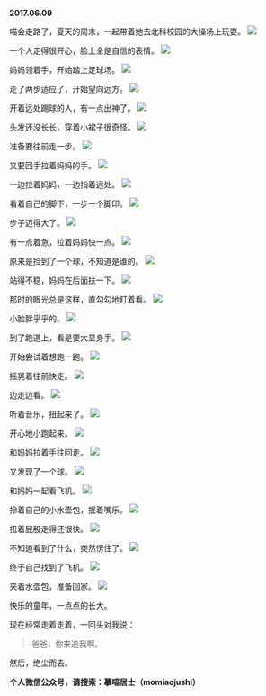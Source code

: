 
          
**2017.06.09**

喵会走路了，夏天的周末，一起带着她去北科校园的大操场上玩耍。
![](https://mmbiz.qlogo.cn/mmbiz_jpg/uDI3FLln00aBO9dbwmL7B1V69Izq0QVGVS6N73CTp845shCjFCwE3eibIApkoz60FOZkjeXicoaicfyviaG4dX2OFQ/0?wx_fmt=jpeg)


一个人走得很开心，脸上全是自信的表情。
![](https://mmbiz.qlogo.cn/mmbiz_jpg/uDI3FLln00aBO9dbwmL7B1V69Izq0QVGFpF2HqefMicy4Och70R38f7mvovSE39sGkVxCD7UBlFANwTgXreiansw/0?wx_fmt=jpeg)


妈妈领着手，开始踏上足球场。
![](https://mmbiz.qlogo.cn/mmbiz_jpg/uDI3FLln00aBO9dbwmL7B1V69Izq0QVGcKdib7xnX3jZRRu7QQMHQyS5uYic033Nhwqt7uRZy1e5SWqucTrZXI2g/0?wx_fmt=jpeg)


走了两步适应了，开始望向远方。
![](https://mmbiz.qlogo.cn/mmbiz_jpg/uDI3FLln00aBO9dbwmL7B1V69Izq0QVGticNPiaawicxyvNSiak2Ln4MaMkPib5z1pXDgVNvrIFlLVw6u30KlUcvEZQ/0?wx_fmt=jpeg)


开着远处踢球的人，有一点出神了。
![](https://mmbiz.qlogo.cn/mmbiz_jpg/uDI3FLln00aBO9dbwmL7B1V69Izq0QVG2cPGotl1qmasjqLpgrdN5d1W1PdTSzMxAWckSQyrjMnxx6ImssvdCg/0?wx_fmt=jpeg)


头发还没长长，穿着小裙子很奇怪。
![](https://mmbiz.qlogo.cn/mmbiz_jpg/uDI3FLln00aBO9dbwmL7B1V69Izq0QVGbXErryX6R4d1mBGI0DUnrny1GVJaCicV2zo9OcYUMLtI7GEPI4IXSGg/0?wx_fmt=jpeg)


准备要往前走一步。
![](https://mmbiz.qlogo.cn/mmbiz_jpg/uDI3FLln00aBO9dbwmL7B1V69Izq0QVGXicpiceiaibTiaT4mDUSmusz28AsY00zuRdOsUNooMsKhKpPapE9v6ic2d8A/0?wx_fmt=jpeg)


又要回手拉着妈妈的手。
![](https://mmbiz.qlogo.cn/mmbiz_jpg/uDI3FLln00aBO9dbwmL7B1V69Izq0QVG7eiaSEjdAZorGoyvVtmDxtoX8V8Fia6zOCYWpGwn1A8Ey9HyGZtcVqwQ/0?wx_fmt=jpeg)


一边拉着妈妈，一边指着远处。
![](https://mmbiz.qlogo.cn/mmbiz_jpg/uDI3FLln00aBO9dbwmL7B1V69Izq0QVGv4FZlibaSa2aPhPYvjfVAeiaj9uhTJeXc03fpBicGP5Dibibe1iaEI9YHbJQ/0?wx_fmt=jpeg)


看着自己的脚下，一步一个脚印。
![](https://mmbiz.qlogo.cn/mmbiz_jpg/uDI3FLln00aBO9dbwmL7B1V69Izq0QVG0OsC73ibvkIjLKfN1GEaKFDeth7yTB4jcibkjMhQX5y6SBt4ibwtNySOw/0?wx_fmt=jpeg)


步子迈得大了。
![](https://mmbiz.qlogo.cn/mmbiz_jpg/uDI3FLln00aBO9dbwmL7B1V69Izq0QVG9df0qo6rgfTkoQ9sgw1hiaPto6UjoUyQ2iaLYwhoMNPl1v69MNK5KPQA/0?wx_fmt=jpeg)


有一点着急，拉着妈妈快一点。
![](https://mmbiz.qlogo.cn/mmbiz_jpg/uDI3FLln00aBO9dbwmL7B1V69Izq0QVGzzO1efe2JUCeU1JLia5kw5kcLepSxsZh0iaibTo6zj4ViaibbZo30YWj8Jg/0?wx_fmt=jpeg)


原来是捡到了一个球，不知道是谁的。
![](https://mmbiz.qlogo.cn/mmbiz_jpg/uDI3FLln00aBO9dbwmL7B1V69Izq0QVGUCvQjvdtlpBm8NEuL9mgPLcv87ySonFNJ9r7kDj8OXqEZSju8CS0HQ/0?wx_fmt=jpeg)


站得不稳，妈妈在后面扶一下。
![](https://mmbiz.qlogo.cn/mmbiz_jpg/uDI3FLln00aBO9dbwmL7B1V69Izq0QVGQibEP3DxTTWHpPLl6B37APQSqHT3RLwTKs4jK7s31GZPQibV3ibExibPEA/0?wx_fmt=jpeg)


那时的眼光总是这样，直勾勾地盯着看。
![](https://mmbiz.qlogo.cn/mmbiz_jpg/uDI3FLln00aBO9dbwmL7B1V69Izq0QVGGRqicD4kxXM0AicrFhkr84BtTGmrYXzVKT5iccfG6pvLw5LbxKkKrwzIw/0?wx_fmt=jpeg)


小脸胖乎乎的。
![](https://mmbiz.qlogo.cn/mmbiz_jpg/uDI3FLln00aBO9dbwmL7B1V69Izq0QVGM75FdkylcAbR9TThQTm9LMjSVTMEZcQtyS8Ze0xCc29aD2G8tpKPQw/0?wx_fmt=jpeg)


到了跑道上，看是要大显身手。
![](https://mmbiz.qlogo.cn/mmbiz_jpg/uDI3FLln00aBO9dbwmL7B1V69Izq0QVGqTcQLL7iczXJsKyhR4t3srYdYeKltHEJUn2YB5zwJxcdlZYN4cCFGWA/0?wx_fmt=jpeg)


开始尝试着想跑一跑。
![](https://mmbiz.qlogo.cn/mmbiz_jpg/uDI3FLln00aBO9dbwmL7B1V69Izq0QVGEziaEE51NhR1UEzrQqhRk4u7RucxMglhaC3pfia7yZxtLBEJ8bgG3e8A/0?wx_fmt=jpeg)


摇晃着往前快走。
![](https://mmbiz.qlogo.cn/mmbiz_jpg/uDI3FLln00aBO9dbwmL7B1V69Izq0QVGroCt4YsCOkZcfsxxOyhQBn2PsZhoIibCKo2iaOKQeaUbhXHnMpSDFgGA/0?wx_fmt=jpeg)


边走边看。
![](https://mmbiz.qlogo.cn/mmbiz_jpg/uDI3FLln00aBO9dbwmL7B1V69Izq0QVGiboxicLkUUwR9gtWQDArTJIk2MpdCL5ezj8GyicIfUlZmZN4XmicwrYb0w/0?wx_fmt=jpeg)


听着音乐，扭起来了。
![](https://mmbiz.qlogo.cn/mmbiz_jpg/uDI3FLln00aBO9dbwmL7B1V69Izq0QVGicpCkGAlPrHtDhJwAiaAiaaeicvB5sbtIia3lC7GNueClUR2pduYhSWq58g/0?wx_fmt=jpeg)


开心地小跑起来。
![](https://mmbiz.qlogo.cn/mmbiz_jpg/uDI3FLln00aBO9dbwmL7B1V69Izq0QVGlYAhib7H4RNsEHv0N3Hp33ECOnmuowySekDeqSfj3ZENfFsSV9IkdCw/0?wx_fmt=jpeg)


和妈妈拉着手往回走。
![](https://mmbiz.qlogo.cn/mmbiz_jpg/uDI3FLln00aBO9dbwmL7B1V69Izq0QVG41LXvZ8QKHrY1cIKbKqTU2ISTib6kiaTo3jKcKtGS3ibc60D5c7QzNNvw/0?wx_fmt=jpeg)


又发现了一个球。
![](https://mmbiz.qlogo.cn/mmbiz_jpg/uDI3FLln00aBO9dbwmL7B1V69Izq0QVGR35zAejiaEBA8Ebt6KlYUTLcjRuoR7NfibXsN0M2JJHOmt2MA3O9q7RA/0?wx_fmt=jpeg)


和妈妈一起看飞机。
![](https://mmbiz.qlogo.cn/mmbiz_jpg/uDI3FLln00aBO9dbwmL7B1V69Izq0QVGYSyx47Jyqr2aB6ShnjVJ4e6liaW7ZCfMD6XicdsCRXrOu4OYGbYAqPZA/0?wx_fmt=jpeg)


拎着自己的小水壶包，抿着嘴乐。
![](https://mmbiz.qlogo.cn/mmbiz_jpg/uDI3FLln00aBO9dbwmL7B1V69Izq0QVGzDxkibiaqS3NJhB6BtbMWaib0vqKs0IwUCpiaNyQGP6X8xD9NCiaW9RvQrA/0?wx_fmt=jpeg)


扭着屁股走得还很快。
![](https://mmbiz.qlogo.cn/mmbiz_jpg/uDI3FLln00aBO9dbwmL7B1V69Izq0QVGadkrMjERAiaZgZNSYwDR213BTY2nwX8SGTluqykC2d196fvsYkzIxZA/0?wx_fmt=jpeg)


不知道看到了什么，突然愣住了。
![](https://mmbiz.qlogo.cn/mmbiz_jpg/uDI3FLln00aBO9dbwmL7B1V69Izq0QVG2KEVdsYFpTxy5SIibjgDULs6Jkicz6S15npX0sljarYAo09UJll9u9PQ/0?wx_fmt=jpeg)


终于自己找到了飞机。
![](https://mmbiz.qlogo.cn/mmbiz_jpg/uDI3FLln00aBO9dbwmL7B1V69Izq0QVGqEISRVAh3ASDDWu9EzYODiaOqqjsprSGjkxiaxehoDcNJL5U8QmF7dUQ/0?wx_fmt=jpeg)


夹着水壶包，准备回家。
![](https://mmbiz.qlogo.cn/mmbiz_jpg/uDI3FLln00aBO9dbwmL7B1V69Izq0QVGWJ9tZNzxGl2YFkxT85h2icicC6ibGP2fSNAauznAibQPcspOPYRRskHMeA/0?wx_fmt=jpeg)


快乐的童年，一点点的长大。

现在经常走着走着，一回头对我说：
>爸爸，你来追我啊。


然后，绝尘而去。


**个人微信公众号，请搜索：摹喵居士（momiaojushi）**

        
